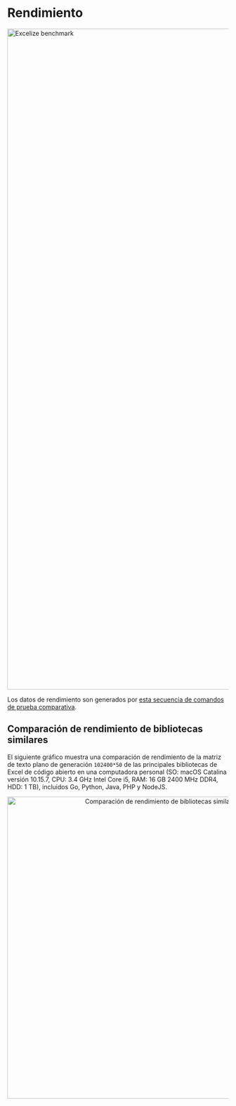 # Rendimiento

<img src="https://xuri.me/wp-content/uploads/2016/08/excelize-performance.svg" alt="Excelize benchmark" width="1506">

Los datos de rendimiento son generados por [esta secuencia de comandos de prueba comparativa](https://github.com/xuri/excelize-benchmark).

## Comparación de rendimiento de bibliotecas similares

El siguiente gráfico muestra una comparación de rendimiento de la matriz de texto plano de generación `102400*50` de las principales bibliotecas de Excel de código abierto en una computadora personal (SO: macOS Catalina versión 10.15.7, CPU: 3.4 GHz Intel Core i5, RAM: 16 GB 2400 MHz DDR4, HDD: 1 TB), incluidos Go, Python, Java, PHP y NodeJS.

<p align="center"><img width="688" src="https://xuri.me/wp-content/uploads/2016/08/excelize-golang-library-for-reading-and-writing-xlsx-files-3.png" alt="Comparación de rendimiento de bibliotecas similares"></p>
